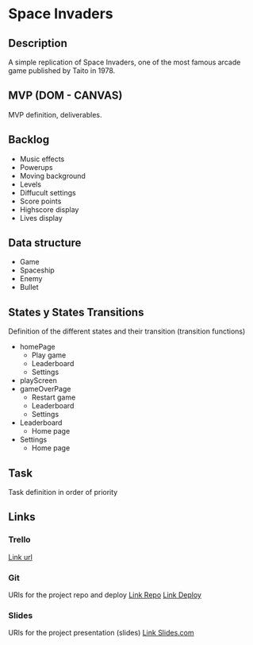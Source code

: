 # Space Invaders

## Description
A simple replication of Space Invaders, one of the most famous arcade game published by Taito in 1978.


## MVP (DOM - CANVAS)
MVP definition, deliverables.


## Backlog
- Music effects
- Powerups
- Moving background
- Levels
- Diffucult settings
- Score points
- Highscore display
- Lives display

## Data structure
- Game
- Spaceship
- Enemy
- Bullet


## States y States Transitions
Definition of the different states and their transition (transition functions)

- homePage
  - Play game
  - Leaderboard
  - Settings
- playScreen
- gameOverPage
  - Restart game
  - Leaderboard
  - Settings
- Leaderboard
  - Home page
- Settings
  - Home page


## Task
Task definition in order of priority


## Links


### Trello
[Link url](https://trello.com/b/ftaqBzIG/my-js-game)


### Git
URls for the project repo and deploy
[Link Repo](https://github.com/wervux/space-invaders-arcade-game)
[Link Deploy](http://github.com)


### Slides
URls for the project presentation (slides)
[Link Slides.com](http://slides.com)
